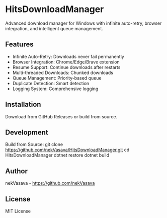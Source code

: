 # HitsDownloadManager
Advanced download manager for Windows with infinite auto-retry, browser integration, and intelligent queue management.
## Features
- Infinite Auto-Retry: Downloads never fail permanently
- Browser Integration: Chrome/Edge/Brave extension
- Resume Support: Continue downloads after restarts
- Multi-threaded Downloads: Chunked downloads
- Queue Management: Priority-based queue
- Duplicate Detection: Smart detection
- Logging System: Comprehensive logging
## Installation
Download from GitHub Releases or build from source.
## Development
Build from Source:
git clone https://github.com/nekVasava/HitsDownloadManager.git
cd HitsDownloadManager
dotnet restore
dotnet build
## Author
nekVasava - https://github.com/nekVasava
## License
MIT License

